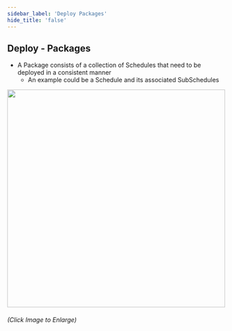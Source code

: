```yaml
---
sidebar_label: 'Deploy Packages'
hide_title: 'false'
---
```


## Deploy - Packages

* A Package consists of a collection of Schedules that need to be deployed in a consistent manner
    - An example could be a Schedule and its associated SubSchedules

<a href="imgdeploy/Deployimg042.png" target="_blank"><img src="imgdeploy/Deployimg042.png" width="500"></img></a>

###### (Click Image to Enlarge)
